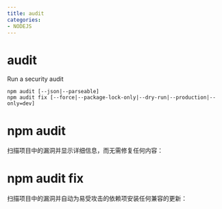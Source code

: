 ```yaml
---
title: audit
categories: 
- NODEJS
---
```

# audit
Run a security audit


```
npm audit [--json|--parseable]
npm audit fix [--force|--package-lock-only|--dry-run|--production|--only=dev]
```

# npm audit

扫描项目中的漏洞并显示详细信息，而无需修复任何内容：

# npm audit fix
扫描项目中的漏洞并自动为易受攻击的依赖项安装任何兼容的更新：

